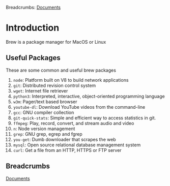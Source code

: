 Breadcrumbs: [Documents](../readme.md)

# Introduction

Brew is a package manager for MacOS or Linux

## Useful Packages

These are some common and useful brew packages

1.  `node`: Platform built on V8 to build network applications
2.  `git`: Distributed revision control system
3.  `wget`: Internet file retriever
4.  `python3`: Interpreted, interactive, object-oriented programming language
5.  `w3m`: Pager/text based browser
6.  `youtube-dl`: Download YouTube videos from the command-line
7.  `gcc`: GNU compiler collection
8.  `git-quick-stats`: Simple and efficient way to access statistics in git.
9.  `ffmpeg`: Play, record, convert, and stream audio and video
10. `n`: Node version management
11. `grep`: GNU grep, egrep and fgrep
12. `you-get`: Dumb downloader that scrapes the web
13. `mysql`: Open source relational database management system
14. `curl`: Get a file from an HTTP, HTTPS or FTP server

## Breadcrumbs

[Documents](../readme.md)
